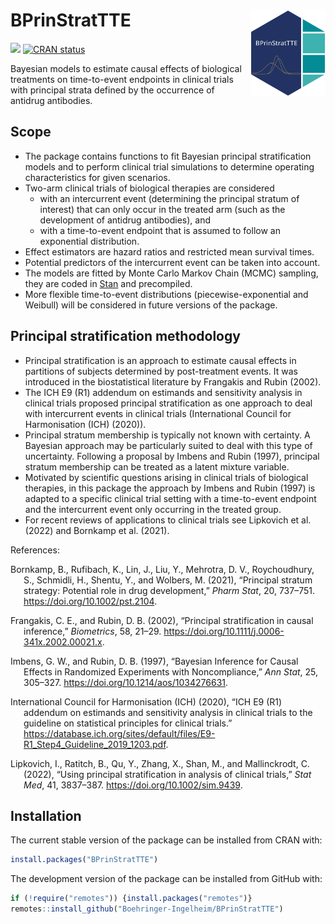 
<!-- README.md is generated from README.Rmd. Please edit that file -->

# BPrinStratTTE <a href="https://boehringer-ingelheim.github.io/BPrinStratTTE/"><img src="man/figures/logo.svg" align="right" height="139" alt="BPrinStratTTE website" /></a>

<!-- badges: start -->

[![](https://img.shields.io/badge/lifecycle-experimental-orange.svg)](https://lifecycle.r-lib.org/articles/stages.html#experimental)
[![CRAN
status](https://www.r-pkg.org/badges/version/BPrinStratTTE)](https://CRAN.R-project.org/package=BPrinStratTTE)
<!-- badges: end -->

Bayesian models to estimate causal effects of biological treatments on
time-to-event endpoints in clinical trials with principal strata defined
by the occurrence of antidrug antibodies.

## Scope

- The package contains functions to fit Bayesian principal
  stratification models and to perform clinical trial simulations to
  determine operating characteristics for given scenarios.
- Two-arm clinical trials of biological therapies are considered
  - with an intercurrent event (determining the principal stratum of
    interest) that can only occur in the treated arm (such as the
    development of antidrug antibodies), and
  - with a time-to-event endpoint that is assumed to follow an
    exponential distribution.
- Effect estimators are hazard ratios and restricted mean survival
  times.
- Potential predictors of the intercurrent event can be taken into
  account.
- The models are fitted by Monte Carlo Markov Chain (MCMC) sampling,
  they are coded in [Stan](https://mc-stan.org/) and precompiled.
- More flexible time-to-event distributions (piecewise-exponential and
  Weibull) will be considered in future versions of the package.

## Principal stratification methodology

- Principal stratification is an approach to estimate causal effects in
  partitions of subjects determined by post-treatment events. It was
  introduced in the biostatistical literature by Frangakis and Rubin
  (2002).
- The ICH E9 (R1) addendum on estimands and sensitivity analysis in
  clinical trials proposed principal stratification as one approach to
  deal with intercurrent events in clinical trials (International
  Council for Harmonisation (ICH) (2020)).
- Principal stratum membership is typically not known with certainty. A
  Bayesian approach may be particularly suited to deal with this type of
  uncertainty. Following a proposal by Imbens and Rubin (1997),
  principal stratum membership can be treated as a latent mixture
  variable.
- Motivated by scientific questions arising in clinical trials of
  biological therapies, in this package the approach by Imbens and
  Rubin (1997) is adapted to a specific clinical trial setting with a
  time-to-event endpoint and the intercurrent event only occurring in
  the treated group.
- For recent reviews of applications to clinical trials see Lipkovich et
  al. (2022) and Bornkamp et al. (2021).

<!-- <font size="3"> -->
References: <br>

<div id="refs" class="references csl-bib-body hanging-indent">

<div id="ref-Bornkamp2021" class="csl-entry">

Bornkamp, B., Rufibach, K., Lin, J., Liu, Y., Mehrotra, D. V.,
Roychoudhury, S., Schmidli, H., Shentu, Y., and Wolbers, M. (2021),
“<span class="nocase">Principal stratum strategy: Potential role in drug
development</span>,” *Pharm Stat*, 20, 737–751.
<https://doi.org/10.1002/pst.2104>.

</div>

<div id="ref-Frangakis2002" class="csl-entry">

Frangakis, C. E., and Rubin, D. B. (2002),
“<span class="nocase">Principal stratification in causal
inference</span>,” *Biometrics*, 58, 21–29.
<https://doi.org/10.1111/j.0006-341x.2002.00021.x>.

</div>

<div id="ref-Imbens1997" class="csl-entry">

Imbens, G. W., and Rubin, D. B. (1997), “Bayesian Inference for Causal
Effects in Randomized Experiments with Noncompliance,” *Ann Stat*, 25,
305–327. <https://doi.org/10.1214/aos/1034276631>.

</div>

<div id="ref-ICHE9R1Guideline" class="csl-entry">

International Council for Harmonisation (ICH) (2020), “ICH E9 (R1)
addendum on estimands and sensitivity analysis in clinical trials to the
guideline on statistical principles for clinical trials.”
<https://database.ich.org/sites/default/files/E9-R1_Step4_Guideline_2019_1203.pdf>.

</div>

<div id="ref-Lipkovich2022" class="csl-entry">

Lipkovich, I., Ratitch, B., Qu, Y., Zhang, X., Shan, M., and
Mallinckrodt, C. (2022), “Using principal stratification in analysis of
clinical trials,” *Stat Med*, 41, 3837–387.
<https://doi.org/10.1002/sim.9439>.

</div>

</div>

<!-- </font> -->

## Installation

The current stable version of the package can be installed from CRAN
with:

``` r
install.packages("BPrinStratTTE")
```

The development version of the package can be installed from GitHub
with:

``` r
if (!require("remotes")) {install.packages("remotes")}
remotes::install_github("Boehringer-Ingelheim/BPrinStratTTE")
```
